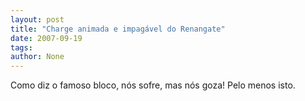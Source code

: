 ```yaml
---
layout: post
title: "Charge animada e impagável do Renangate"
date: 2007-09-19
tags: 
author: None
---
```


Como diz o famoso bloco, n&oacute;s sofre, mas n&oacute;s goza! Pelo menos isto.
&nbsp; 